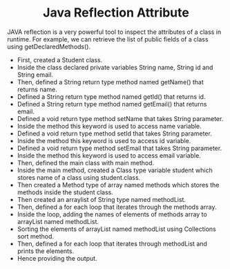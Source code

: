 <h1 align="center">Java Reflection Attribute</h1>

JAVA reflection is a very powerful tool to inspect the attributes of a class in runtime. For example, we can retrieve the list of public fields of a class using getDeclaredMethods().

- First, created a Student class.
- Inside the class declared private variables String name, String id and String email.
- Then, defined a String return type method named getName() that returns name.
- Defined a String return type method named getId() that returns id.
- Defined a String return type method named getEmail() that returns email.
- Defined a void return type method setName that takes String parameter.
- Inside the method this keyword is used to access name variable.
- Defined a void return type method setId that takes String parameter.
- Inside the method this keyword is used to access id variable.
- Defined a void return type method setEmail that takes String parameter.
- Inside the method this keyword is used to access email variable.
- Then, defined the main class with main method.
- Inside the main method, created a Class type variable student which stores name of a class using student.class.
- Then created a Method type of array named methods which stores the methods inside the student class.
- Then created an arraylist of String type named methodList.
- Then, defined a for each loop that iterates through the methods array.
- Inside the loop, adding the names of elements of methods array to arrayList named methodList.
- Sorting the elements of arrayList named methodList using Collections sort method.
- Then, defined a for each loop that iterates through methodList and prints the elements.
- Hence providing the output.